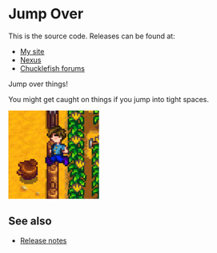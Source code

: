 ﻿# Jump Over
This is the source code. Releases can be found at:
* [My site](http://spacechase0.com/mods/stardew-valley/jump-over/)
* [Nexus](http://www.nexusmods.com/stardewvalley/mods/1844/?)
* [Chucklefish forums](http://community.playstarbound.com/resources/jump-over/5190/)

Jump over things!

You might get caught on things if you jump into tight spaces.

![](screenshot.png)

## See also
* [Release notes](release-notes.md)
